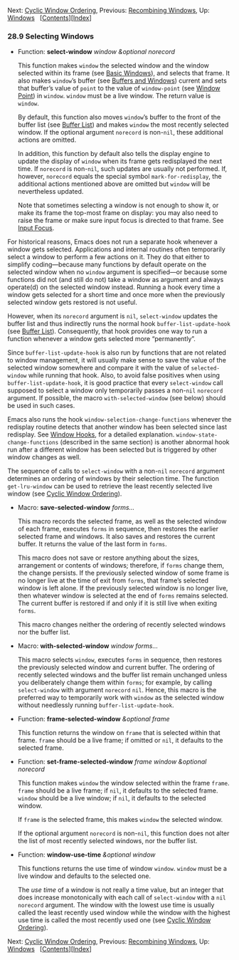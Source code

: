 <!-- This is the GNU Emacs Lisp Reference Manual
corresponding to Emacs version 27.2.

Copyright (C) 1990-1996, 1998-2021 Free Software Foundation,
Inc.

Permission is granted to copy, distribute and/or modify this document
under the terms of the GNU Free Documentation License, Version 1.3 or
any later version published by the Free Software Foundation; with the
Invariant Sections being "GNU General Public License," with the
Front-Cover Texts being "A GNU Manual," and with the Back-Cover
Texts as in (a) below.  A copy of the license is included in the
section entitled "GNU Free Documentation License."

(a) The FSF's Back-Cover Text is: "You have the freedom to copy and
modify this GNU manual.  Buying copies from the FSF supports it in
developing GNU and promoting software freedom." -->

<!-- Created by GNU Texinfo 6.7, http://www.gnu.org/software/texinfo/ -->

Next: [Cyclic Window Ordering](Cyclic-Window-Ordering.html), Previous: [Recombining Windows](Recombining-Windows.html), Up: [Windows](Windows.html)   \[[Contents](index.html#SEC_Contents "Table of contents")]\[[Index](Index.html "Index")]

### 28.9 Selecting Windows

*   Function: **select-window** *window \&optional norecord*

    This function makes `window` the selected window and the window selected within its frame (see [Basic Windows](Basic-Windows.html)), and selects that frame. It also makes `window`’s buffer (see [Buffers and Windows](Buffers-and-Windows.html)) current and sets that buffer’s value of `point` to the value of `window-point` (see [Window Point](Window-Point.html)) in `window`. `window` must be a live window. The return value is `window`.

    By default, this function also moves `window`’s buffer to the front of the buffer list (see [Buffer List](Buffer-List.html)) and makes `window` the most recently selected window. If the optional argument `norecord` is non-`nil`, these additional actions are omitted.

    In addition, this function by default also tells the display engine to update the display of `window` when its frame gets redisplayed the next time. If `norecord` is non-`nil`, such updates are usually not performed. If, however, `norecord` equals the special symbol `mark-for-redisplay`, the additional actions mentioned above are omitted but `window` will be nevertheless updated.

    Note that sometimes selecting a window is not enough to show it, or make its frame the top-most frame on display: you may also need to raise the frame or make sure input focus is directed to that frame. See [Input Focus](Input-Focus.html).

For historical reasons, Emacs does not run a separate hook whenever a window gets selected. Applications and internal routines often temporarily select a window to perform a few actions on it. They do that either to simplify coding—because many functions by default operate on the selected window when no `window` argument is specified—or because some functions did not (and still do not) take a window as argument and always operate(d) on the selected window instead. Running a hook every time a window gets selected for a short time and once more when the previously selected window gets restored is not useful.

However, when its `norecord` argument is `nil`, `select-window` updates the buffer list and thus indirectly runs the normal hook `buffer-list-update-hook` (see [Buffer List](Buffer-List.html)). Consequently, that hook provides one way to run a function whenever a window gets selected more “permanently”.

Since `buffer-list-update-hook` is also run by functions that are not related to window management, it will usually make sense to save the value of the selected window somewhere and compare it with the value of `selected-window` while running that hook. Also, to avoid false positives when using `buffer-list-update-hook`, it is good practice that every `select-window` call supposed to select a window only temporarily passes a non-`nil` `norecord` argument. If possible, the macro `with-selected-window` (see below) should be used in such cases.

Emacs also runs the hook `window-selection-change-functions` whenever the redisplay routine detects that another window has been selected since last redisplay. See [Window Hooks](Window-Hooks.html), for a detailed explanation. `window-state-change-functions` (described in the same section) is another abnormal hook run after a different window has been selected but is triggered by other window changes as well.

The sequence of calls to `select-window` with a non-`nil` `norecord` argument determines an ordering of windows by their selection time. The function `get-lru-window` can be used to retrieve the least recently selected live window (see [Cyclic Window Ordering](Cyclic-Window-Ordering.html)).

*   Macro: **save-selected-window** *forms…*

    This macro records the selected frame, as well as the selected window of each frame, executes `forms` in sequence, then restores the earlier selected frame and windows. It also saves and restores the current buffer. It returns the value of the last form in `forms`.

    This macro does not save or restore anything about the sizes, arrangement or contents of windows; therefore, if `forms` change them, the change persists. If the previously selected window of some frame is no longer live at the time of exit from `forms`, that frame’s selected window is left alone. If the previously selected window is no longer live, then whatever window is selected at the end of `forms` remains selected. The current buffer is restored if and only if it is still live when exiting `forms`.

    This macro changes neither the ordering of recently selected windows nor the buffer list.

<!---->

*   Macro: **with-selected-window** *window forms…*

    This macro selects `window`, executes `forms` in sequence, then restores the previously selected window and current buffer. The ordering of recently selected windows and the buffer list remain unchanged unless you deliberately change them within `forms`; for example, by calling `select-window` with argument `norecord` `nil`. Hence, this macro is the preferred way to temporarily work with `window` as the selected window without needlessly running `buffer-list-update-hook`.

<!---->

*   Function: **frame-selected-window** *\&optional frame*

    This function returns the window on `frame` that is selected within that frame. `frame` should be a live frame; if omitted or `nil`, it defaults to the selected frame.

<!---->

*   Function: **set-frame-selected-window** *frame window \&optional norecord*

    This function makes `window` the window selected within the frame `frame`. `frame` should be a live frame; if `nil`, it defaults to the selected frame. `window` should be a live window; if `nil`, it defaults to the selected window.

    If `frame` is the selected frame, this makes `window` the selected window.

    If the optional argument `norecord` is non-`nil`, this function does not alter the list of most recently selected windows, nor the buffer list.

<!---->

*   Function: **window-use-time** *\&optional window*

    This functions returns the use time of window `window`. `window` must be a live window and defaults to the selected one.

    The *use time* of a window is not really a time value, but an integer that does increase monotonically with each call of `select-window` with a `nil` `norecord` argument. The window with the lowest use time is usually called the least recently used window while the window with the highest use time is called the most recently used one (see [Cyclic Window Ordering](Cyclic-Window-Ordering.html)).

Next: [Cyclic Window Ordering](Cyclic-Window-Ordering.html), Previous: [Recombining Windows](Recombining-Windows.html), Up: [Windows](Windows.html)   \[[Contents](index.html#SEC_Contents "Table of contents")]\[[Index](Index.html "Index")]

